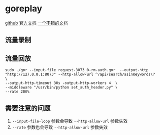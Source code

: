# goreplay


[github](https://github.com/buger/goreplay)
[官方文档](https://github.com/buger/goreplay/tree/master/docs)
[一个不错的文档](https://goreplay.org/blog/goreplay-setup-for-testing-environments/)


## 流量录制


## 流量回放

```shell
sudo ./gor --input-file request-8073_0-rm-auth.gor  --output-http "http://127.0.0.1:8073" --http-allow-url ^/api/search/asinKeywords\?  \ 
--output-http-timeout 30s -output-http-workers 4  \
--middleware "/usr/bin/python set_auth_header.py" \
--rate 200% 
```

## 需要注意的问题
1. `--input-file-loop`  参数会导致 `--http-allow-url` 参数失效
2. `--rate` 参数也会导致 `--http-allow-url` 参数失效



